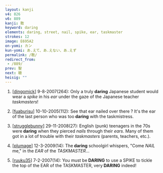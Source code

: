 ```yaml
---
layout: kanji
v4: 826
v6: 889
kanji: 敢
keyword: daring
elements: daring, street, nail, spike, ear, taskmaster
strokes: 12
image: E695A2
on-yomi: カン
kun-yomi: あ.えて、あ.えない、あ.えず
permalink: /敢/
redirect_from:
 - /889/
prev: 聖
next: 聴
heisig: ""
---
```


1) [<a href="http://kanji.koohii.com/profile/dingomick">dingomick</a>] 9-8-2007(264): Only a truly <strong>daring</strong> Japanese student would wear a <em>spike</em> in his <em>ear</em> under the gaze of the Japanese teacher <em>taskmasters</em>!

2) [<a href="http://kanji.koohii.com/profile/fuaburisu">fuaburisu</a>] 10-10-2005(112): See that ear nailed over there ? It&#039;s the ear of the last person who was too<strong> daring</strong> with the taskmistress.

3) [<a href="http://kanji.koohii.com/profile/strugglebunny">strugglebunny</a>] 29-11-2008(27): English (punk) teenagers in the 70s were<strong> daring</strong> when they pierced <em>nails</em> through their <em>ears</em>. Many of them got in a lot of trouble with their <em>taskmasters</em> (parents, teachers, etc.).

4) [<a href="http://kanji.koohii.com/profile/plumage">plumage</a>] 12-3-2009(14): The<strong> daring</strong> schoolgirl whispers, &quot;Come <em>NAIL</em> me,&quot; in the <em>EAR</em> of the <em>TASKMASTER</em>...

5) [<a href="http://kanji.koohii.com/profile/ruuku35">ruuku35</a>] 7-2-2007(14): You must be<strong> DARING</strong> to use a SPIKE to tickle the top of the EAR of the TASKMASTER, very<strong> DARING</strong> indeed!

